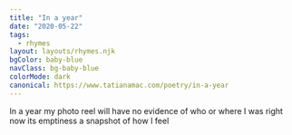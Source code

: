 ```yaml
---
title: "In a year"
date: "2020-05-22"
tags:
  - rhymes
layout: layouts/rhymes.njk
bgColor: baby-blue
navClass: bg-baby-blue
colorMode: dark
canonical: https://www.tatianamac.com/poetry/in-a-year
---
```


In a year my photo reel
will have no evidence
of who or where I was right now
its emptiness a snapshot of how I feel
